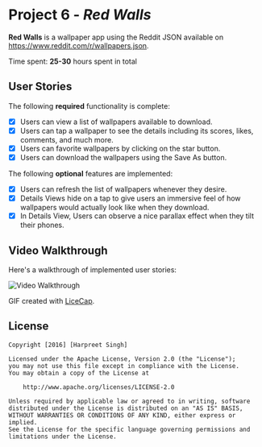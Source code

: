 # Project 6 - *Red Walls*

**Red Walls** is a wallpaper app using the Reddit JSON available on https://www.reddit.com/r/wallpapers.json.

Time spent: **25-30** hours spent in total

## User Stories

The following **required** functionality is complete:

- [x] Users can view a list of wallpapers available to download.
- [x] Users can tap a wallpaper to see the details including its scores, likes, comments, and much more.
- [x] Users can favorite wallpapers by clicking on the star button.
- [x] Users can download the wallpapers using the Save As button.

The following **optional** features are implemented:

- [x] Users can refresh the list of wallpapers whenever they desire.
- [x] Details Views hide on a tap to give users an immersive feel of how wallpapers would actually look like when they download.
- [x] In Details View, Users can observe a nice parallax effect when they tilt their phones. 

## Video Walkthrough 

Here's a walkthrough of implemented user stories:

<img src='' title='Video Walkthrough' width='' alt='Video Walkthrough' />

GIF created with [LiceCap](http://www.cockos.com/licecap/).

## License

    Copyright [2016] [Harpreet Singh]

    Licensed under the Apache License, Version 2.0 (the "License");
    you may not use this file except in compliance with the License.
    You may obtain a copy of the License at

        http://www.apache.org/licenses/LICENSE-2.0

    Unless required by applicable law or agreed to in writing, software
    distributed under the License is distributed on an "AS IS" BASIS,
    WITHOUT WARRANTIES OR CONDITIONS OF ANY KIND, either express or implied.
    See the License for the specific language governing permissions and
    limitations under the License.
